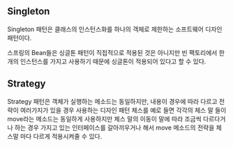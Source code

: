 
## Singleton
Singleton 패턴은 클래스의 인스턴스화를 하나의 객체로 제한하는 소프트웨어 디자인 패턴이다.

스프링의 Bean들은 싱글톤 패턴이 직접적으로 적용된 것은 아니지만 빈 팩토리에서 한개의 인스턴스를 가지고 사용하기 때문에 싱글톤이 적용되어 있다고 할 수 있다.

## Strategy
Strategy 패턴은 객체가 실행하는 메소드는 동일하지만, 내용이 경우에 따라 다르고 전략이 여러가지가 있을 경우 사용하는 디자인 패턴 체스를 예로 들면 각각의 체스 말 들이 move라는 메소드는 동일하게 사용하지만 체스 말의 이동이 말에 따라 조금씩 다르다거나 하는 경우 가지고 있는 인터페이스를 갈아끼우거나 해서 move 메소드의 전략을 체스말 마다 다르게 적용시켜줄 수 있다.

